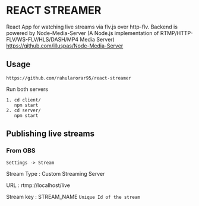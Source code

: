 # REACT STREAMER

React App for watching live streams via flv.js over http-flv.
Backend is powered by Node-Media-Server (A Node.js implementation of RTMP/HTTP-FLV/WS-FLV/HLS/DASH/MP4 Media Server)
https://github.com/illuspas/Node-Media-Server
## Usage
```
https://github.com/rahularorar95/react-streamer
```
Run both servers

```
1. cd client/
   npm start
2. cd server/
   npm start
```

## Publishing live streams
### From OBS
```
Settings -> Stream
```

Stream Type : Custom Streaming Server

URL : rtmp://localhost/live

Stream key : STREAM_NAME  ```Unique Id of the stream```
